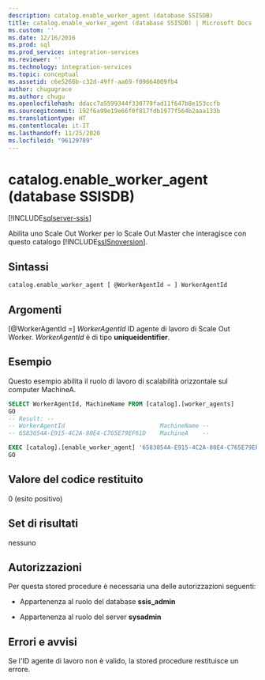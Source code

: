```yaml
---
description: catalog.enable_worker_agent (database SSISDB)
title: catalog.enable_worker_agent (database SSISDB) | Microsoft Docs
ms.custom: ''
ms.date: 12/16/2016
ms.prod: sql
ms.prod_service: integration-services
ms.reviewer: ''
ms.technology: integration-services
ms.topic: conceptual
ms.assetid: c6e5266b-c32d-49ff-aa69-f09664009fb4
author: chugugrace
ms.author: chugu
ms.openlocfilehash: ddacc7a5599344f330779fad11f647b8e153ccfb
ms.sourcegitcommit: 192f6a99e19e66f0f817fdb1977f564b2aaa133b
ms.translationtype: HT
ms.contentlocale: it-IT
ms.lasthandoff: 11/25/2020
ms.locfileid: "96129789"
---
```

# <a name="catalogenable_worker_agent-ssisdb-database"></a>catalog.enable_worker_agent (database SSISDB)

[!INCLUDE[sqlserver-ssis](../../includes/applies-to-version/sqlserver-ssis.md)]

Abilita uno Scale Out Worker per lo Scale Out Master che interagisce con questo catalogo [!INCLUDE[ssISnoversion](../../includes/ssisnoversion-md.md)].

## <a name="syntax"></a>Sintassi

```sql
catalog.enable_worker_agent [ @WorkerAgentId = ] WorkerAgentId
```
## <a name="arguments"></a>Argomenti
[@WorkerAgentId =] *WorkerAgentId* ID agente di lavoro di Scale Out Worker. *WorkerAgentId* è di tipo **uniqueidentifier**.

## <a name="example"></a>Esempio
Questo esempio abilita il ruolo di lavoro di scalabilità orizzontale sul computer MachineA.

```sql
SELECT WorkerAgentId, MachineName FROM [catalog].[worker_agents]
GO
-- Result: --
-- WorkerAgentId                           MachineName --
-- 6583054A-E915-4C2A-80E4-C765E79EF61D    MachineA    --

EXEC [catalog].[enable_worker_agent] '6583054A-E915-4C2A-80E4-C765E79EF61D'
GO 
```

## <a name="return-code-value"></a>Valore del codice restituito  
 0 (esito positivo)  
  
## <a name="result-sets"></a>Set di risultati  
 nessuno  

## <a name="permissions"></a>Autorizzazioni  
 Per questa stored procedure è necessaria una delle autorizzazioni seguenti:  
  
-   Appartenenza al ruolo del database **ssis_admin**  
  
-   Appartenenza al ruolo del server **sysadmin** 

## <a name="errors-and-warnings"></a>Errori e avvisi
Se l'ID agente di lavoro non è valido, la stored procedure restituisce un errore.
